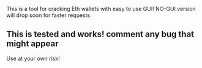 <p1>This is a tool for cracking Eth wallets with easy to use GUI!</p1>
NO-GUI version will drop soon for faster requests

This is tested and works!
comment any bug that might appear
----------------------------------
Use at your own risk!
